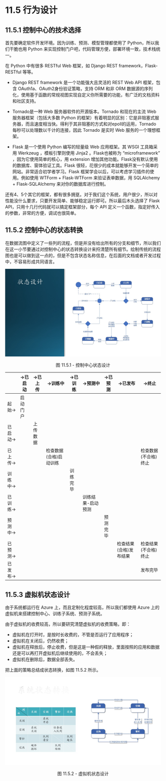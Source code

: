 # 11.5 行为设计

## 11.5.1 控制中心的技术选择

首先要确定软件开发环境。因为训练、预测、模型管理都使用了 Python，所以我们干脆也用 Python 来实现控制门户吧，代码管理方便，部署环境一致，技术栈统一。

在 Python 中有很多 RESTful Web 框架，如 Django REST framework，Flask-RESTful 等等。

- Django REST framework 是一个功能强大且灵活的 REST Web API 框架，包含 OAuth1a、OAuth2身份验证策略，支持 ORM 和非 ORM 数据源的序列化，使用基于函数的常规视图实现自定义你所需要的功能，有广泛的文档资料和社区支持。

- Tornado是一种 Web 服务器软件的开源版本。Tornado 和现在的主流 Web 服务器框架（包括大多数 Python 的框架）有着明显的区别：它是非阻塞式服务器，而且速度相当快。得利于其非阻塞的方式和对epoll的运用，Tornado 每秒可以处理数以千计的连接，因此 Tornado 是实时 Web 服务的一个理想框架。

- Flask 是一个使用 Python 编写的轻量级 Web 应用框架。其 WSGI 工具箱采用 Werkzeug ，模板引擎则使用 Jinja2 。Flask也被称为 “microframework” ，因为它使用简单的核心，用 extension 增加其他功能。Flask没有默认使用的数据库、窗体验证工具。Flask 很轻，花很少的成本就能够开发一个简单的网站。非常适合初学者学习。Flask 框架学会以后，可以考虑学习插件的使用。例如使用 WTForm + Flask-WTForm 来验证表单数据，用 SQLAlchemy + Flask-SQLAlchemy 来对你的数据库进行控制。

还有4、5个其它的框架，都有很多拥趸。对于我们这个系统，用户很少，所以对性能没什么要求，只要开发简单、能够稳定运行即可。所以最后木头选择了 Flask API，只用十几行代码就可以搞定框架部分，每个 API 定义一个函数，指定好传入的参数，非常的方便，调试也很简单。

## 11.5.2 控制中心的状态转换

在数据流图中定义了一些列的流程，但是并没有给出所有的分支和细节，所以我们在这一小节要通过对控制中心的状态转换设计来捋清楚所有细节。绘制传统的流程图也是可以做到这一点的，但是不包含状态名称信息，在后面的文档或者开发过程中，不容易形成共同语言。

<div align="center">
<img src="Images/Slide13.JPG"/>

图 11.5.1 - 控制中心状态设计
</div>

||->已启动|->已上传|->训练中|->已训练|->预测中|->已预测|->已发布|->终止|
|--|--|--|--|--|--|--|--|--|
|起始->|启动门户|||
|已启动->||上传数据|
|已上传->|||检查数据(合格)启动训练|||||检查数据(不合格)终止|
|训练中->||||训练完毕|
|已训练->|||||训练结果-启动预测|
|预测中->||||||预测完毕|
|已预测->|||||||检查结果(合格)发布结果|检查结果(不合格)终止|
|已发布->||||||||发布完毕|


## 11.5.3 虚拟机状态设计

由于系统都运行在 Azure 上，而且定制化程度较高，所以我们都使用 Azure 上的虚拟机来搭建控制中心、训练子系统、预测子系统。

由于虚拟机的收费较高，所以要研究清楚虚拟机的收费策略，即：
- 虚拟机在打开时，是按时长收费的，不管是否运行了应用程序；
- 虚拟机在关闭后，仍然收费；
- 虚拟机在释放后，停止收费，但是这是一种假的释放，里面按照的应用和数据还是可以再打开虚拟机后继续使用的，不会丢失；
- 虚拟机在删除后，数据全部丢失。

把上面的策略总结成状态转换，如图 11.5.2 所示。

<div align="center">
<img src="Images/Slide14.JPG"/>

图 11.5.2 - 虚拟机状态设计
</div>
